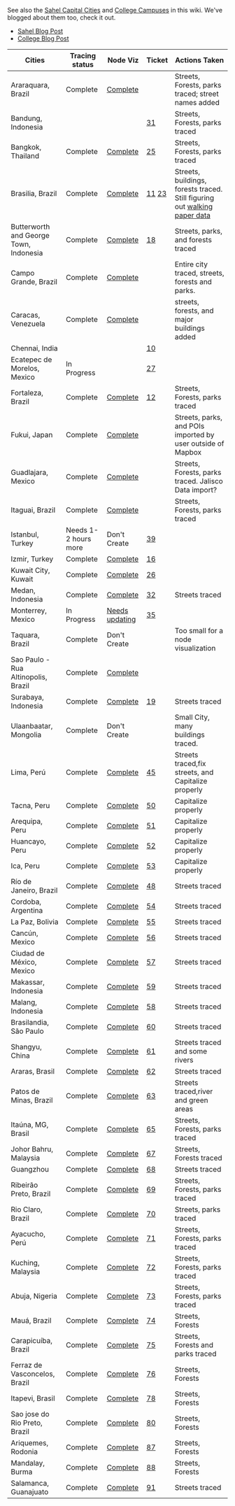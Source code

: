 See also the [Sahel Capital Cities](https://github.com/mapbox/mapping/wiki/Sahel-Priorities) and [College Campuses](https://github.com/mapbox/mapping/wiki/College-Campuses) in this wiki. We've blogged about them too, check it out.
 - [Sahel Blog Post](https://github.com/mapbox/mapping/wiki/Sahel-Priorities)
 - [College Blog Post](http://mapbox.com/blog/open-mapping-college-campuses/)

**Cities** | **Tracing status** | **Node Viz** | **Ticket** | **Actions Taken**
--- | --- | --- | --- | --- 
Araraquara, Brazil | Complete | [Complete](http://dl.dropbox.com/u/56438767/osm-tracing/visualizations/araraquara-final.png) | | Streets, Forests, parks traced; street names added |
Bandung, Indonesia | | | [31] | Streets, Forests, parks traced
Bangkok, Thailand | Complete | [Complete](http://dl.dropbox.com/u/56438767/osm-tracing/visualizations/bangkok-2-final.png) | [25] | Streets, Forests, parks traced
Brasilia, Brazil | Complete | [Complete](http://i.imgur.com/Sor7A.png) | [11] [23] | Streets, buildings, forests traced. Still figuring out [walking paper data] | 
Butterworth and George Town, Indonesia | Complete | [Complete](https://a248.e.akamai.net/camo.github.com/a7888b3adc9d94d2080d1f25e5fa3a4e3aebd2e1/687474703a2f2f692e696d6775722e636f6d2f56533774332e706e67) | [18] | Streets, parks, and forests traced
Campo Grande, Brazil | Complete | [Complete](http://dl.dropbox.com/u/56438767/osm-tracing/visualizations/campo-grande-final.png) | | Entire city traced, streets, forests and parks.
Caracas, Venezuela | Complete | [Complete](http://dl.dropbox.com/u/56438767/osm-tracing/visualizations/caracas-final.png) | | streets, forests, and major buildings added
Chennai, India | | | [10] |
Ecatepec de Morelos, Mexico | In Progress | | [27] |
Fortaleza, Brazil | Complete | [Complete](http://i.imgur.com/TZXTD.png) | [12] | Streets, Forests, parks traced
Fukui, Japan | Complete | [Complete](http://dl.dropbox.com/u/56438767/osm-tracing/visualizations/fukui.png) | | Streets, parks, and POIs imported by user outside of Mapbox
Guadlajara, Mexico | Complete | [Complete](http://dl.dropbox.com/u/56438767/osm-tracing/visualizations/guad-final.png) | | Streets, Forests, parks traced. Jalisco Data import? 
Itaguai, Brazil | Complete | [Complete](http://dl.dropbox.com/u/56438767/osm-tracing/visualizations/itaguai-final.png) | | Streets, Forests, parks traced
Istanbul, Turkey | Needs 1-2 hours more | Don't Create | [39]
Izmir, Turkey | Complete | [Complete](http://dl.dropbox.com/u/56438767/osm-tracing/visualizations/izmir-final.png) | [16]
Kuwait City, Kuwait | Complete | [Complete](http://i.imgur.com/Ng7xb.png) | [26]
Medan, Indonesia | Complete | [Complete](http://i.imgur.com/mQwEQ.png) | [32] | Streets traced
Monterrey, Mexico | In Progress | [Needs updating](http://dl.dropbox.com/u/56438767/osm-tracing/visualizations/monterrey.png) | [35]
Taquara, Brazil | Complete | Don't Create | | Too small for a node visualization 
Sao Paulo - Rua Altinopolis, Brazil | Complete | [Complete](http://dl.dropbox.com/u/56438767/osm-tracing/visualizations/sao-paulo-final.png) |
Surabaya, Indonesia | Complete | [Complete](http://i.imgur.com/dFIs6.png) | [19] | Streets traced
Ulaanbaatar, Mongolia | Complete | Don't Create |  | Small City, many buildings traced.
Lima, Perú| Complete |  [Complete](http://dl.dropbox.com/u/43116811/Lima/lima-way-user.png) |  [45] | Streets traced,fix streets, and Capitalize properly
Tacna, Peru| Complete |  [Complete](http://www.openstreetmap.org/?lat=-18.0032&lon=-70.24372&zoom=17&layers=M) |  [50] |  Capitalize properly
Arequipa, Peru| Complete |  [Complete](http://www.openstreetmap.org/?lat=-16.4159&lon=-71.50468&zoom=16&layers=M) |  [51] |  Capitalize properly
Huancayo, Peru| Complete |  [Complete](http://www.openstreetmap.org/?lat=-12.07123&lon=-75.20363&zoom=17&layers=M) |  [52] |  Capitalize properly
Ica, Peru| Complete |  [Complete](http://www.openstreetmap.org/?lat=-14.04141&lon=-75.69909&zoom=16&layers=M) |  [53] |  Capitalize properly
Río de Janeiro, Brazil| Complete |  [Complete](https://dl.dropbox.com/u/479174/hosting/rio-june.png) |  [48] | Streets traced
Cordoba, Argentina| Complete |  [Complete](http://dl.dropbox.com/u/43116811/Argentina/Cordoba_9cf5ac.png) |  [54] | Streets traced
La Paz, Bolivia| Complete |  [Complete](http://dl.dropbox.com/u/43116811/La%20Paz/LaPazBolivia.png) |  [55] | Streets traced
Cancún, Mexico| Complete |  [Complete](http://dl.dropbox.com/u/43116811/Canc%C3%BAn/CancunMexico_final.png) |  [56] | Streets traced
Ciudad de México, Mexico| Complete |  [Complete](http://dl.dropbox.com/u/43116811/Mexico/ciudaddeMexico.png) |  [57] | Streets traced
Makassar, Indonesia| Complete |  [Complete](http://dl.dropbox.com/u/43116811/Indonesia/MakassarIndonesia.png) |  [59] | Streets traced
Malang, Indonesia| Complete |  [Complete](http://dl.dropbox.com/u/43116811/Indonesia/MalangIndonesia.png) |  [58] | Streets traced
Brasilandia, São Paulo| Complete |  [Complete](http://dl.dropbox.com/u/43116811/Sao%20Paulo/BraslandiaSaoPaulo_final.png) |  [60] | Streets traced
Shangyu, China| Complete |  [Complete](http://dl.dropbox.com/u/43116811/china/ShangyuChina.png) |  [61] | Streets traced and some rivers
Araras, Brasil| Complete |  [Complete](http://dl.dropbox.com/u/43116811/Brasil/ArarasBrasil.png) |  [62] | Streets traced
Patos de Minas, Brazil| Complete |  [Complete](http://dl.dropbox.com/u/43116811/Brasil/PatosdeMinasBrasil.png) |  [63] | Streets traced,river and green areas
Itaúna, MG, Brasil| Complete |  [Complete](http://dl.dropbox.com/u/43116811/Brasil/ItaunaBrazil.png) |  [65] | Streets, Forests, parks traced
Johor Bahru, Malaysia| Complete |  [Complete](http://dl.dropbox.com/u/43116811/Malaysia/JohorBahruMalaysia.png) |  [67] | Streets, Forests traced
Guangzhou | Complete |  [Complete](http://www.openstreetmap.org/?lat=23.1146&lon=113.2916&zoom=14&layers=M) |  [68] | Streets traced
Ribeirão Preto, Brazil| Complete |  [Complete](http://dl.dropbox.com/u/43116811/Brasil/RibeiraoPretoBrazil.png) |  [69] | Streets, Forests, parks traced
Rio Claro, Brazil| Complete |  [Complete](http://dl.dropbox.com/u/43116811/Brasil/rioclarobrazil_522a8d.png) |  [70] | Streets, parks traced
Ayacucho, Perú| Complete |  [Complete](http://dl.dropbox.com/u/43116811/ayacucho/Ayacucho%20final.png) |  [71] |  Streets, Forests, parks traced
Kuching, Malaysia| Complete |  [Complete](http://dl.dropbox.com/u/43116811/Malaysia/KuchingMalaysia.png) |  [72] |  Streets, Forests, parks traced
Abuja, Nigeria| Complete |  [Complete](http://dl.dropbox.com/u/43116811/Nigeria/AbujaNigeri.png) |  [73] |  Streets, Forests, parks traced
Mauá, Brazil| Complete | [Complete](http://dl.dropbox.com/u/43116811/Brasil/mauaBrasil.png) |  [74] |  Streets, Forests
Carapicuíba, Brazil| Complete |  [Complete](http://dl.dropbox.com/u/43116811/Brasil/CarapicuibaBrazil.png) |  [75] | Streets, Forests and parks traced
Ferraz de Vasconcelos, Brazil| Complete |  [Complete](http://dl.dropbox.com/u/43116811/Brasil/FerrazdeVasconcelosBrasil.png) |  [76] |  Streets, Forests
Itapevi, Brasil| Complete |  [Complete](http://www.openstreetmap.org/?lat=-23.5447&lon=-46.9254&zoom=14&layers=M) |  [78] |  Streets, Forests
Sao jose do Rio Preto, Brazil| Complete |  [Complete](http://www.openstreetmap.org/?lat=-20.8096&lon=-49.3783&zoom=14&layers=M) |  [80] |  Streets, Forests
Ariquemes, Rodonia| Complete |  [Complete](http://www.openstreetmap.org/?lat=-9.9069&lon=-63.0334&zoom=14&layers=M) |  [87] |  Streets, Forests
Mandalay, Burma| Complete |  [Complete](https://a248.e.akamai.net/camo.github.com/07c358d1a32dbc4da21ff020776ff4148f6bf57d/687474703a2f2f692e696d6775722e636f6d2f6d6d79427a2e706e67) |  [88] |  Streets, Forests
Salamanca, Guanajuato | Complete |  [Complete](http://www.openstreetmap.org/?lat=20.5669963359833&lon=-101.185820102692&zoom=14) |  [91] |  Streets traced
[10]:https://github.com/mapbox/mapping/issues/10
[11]:https://github.com/mapbox/mapping/issues/11
[12]:https://github.com/mapbox/mapping/issues/12
[16]:https://github.com/mapbox/mapping/issues/16
[18]:https://github.com/mapbox/mapping/issues/18
[19]:https://github.com/mapbox/mapping/issues/19
[23]:https://github.com/mapbox/mapping/issues/23
[25]:https://github.com/mapbox/mapping/issues/25
[26]:https://github.com/mapbox/mapping/issues/26
[27]:https://github.com/mapbox/mapping/issues/27
[31]:https://github.com/mapbox/mapping/issues/31
[32]:https://github.com/mapbox/mapping/issues/32
[35]:https://github.com/mapbox/mapping/issues/35
[39]:https://github.com/mapbox/mapping/issues/39
[63]:https://github.com/mapbox/mapping/issues/63
[45]:https://github.com/mapbox/mapping/issues/45
[48]:https://github.com/mapbox/mapping/issues/48
[50]:https://github.com/mapbox/mapping/issues/50
[51]:https://github.com/mapbox/mapping/issues/51
[52]:https://github.com/mapbox/mapping/issues/52
[53]:https://github.com/mapbox/mapping/issues/53
[54]:https://github.com/mapbox/mapping/issues/54
[55]:https://github.com/mapbox/mapping/issues/55
[56]:https://github.com/mapbox/mapping/issues/56
[57]:https://github.com/mapbox/mapping/issues/57
[58]:https://github.com/mapbox/mapping/issues/58
[59]:https://github.com/mapbox/mapping/issues/59
[60]:https://github.com/mapbox/mapping/issues/60
[61]:https://github.com/mapbox/mapping/issues/61
[62]:https://github.com/mapbox/mapping/issues/62
[63]:https://github.com/mapbox/mapping/issues/63
[65]:https://github.com/mapbox/mapping/issues/65
[67]:https://github.com/mapbox/mapping/issues/67
[68]:https://github.com/mapbox/mapping/issues/68
[69]:https://github.com/mapbox/mapping/issues/69
[70]:https://github.com/mapbox/mapping/issues/70
[71]:https://github.com/mapbox/mapping/issues/71
[72]:https://github.com/mapbox/mapping/issues/72
[73]:https://github.com/mapbox/mapping/issues/73
[74]:https://github.com/mapbox/mapping/issues/74
[75]:https://github.com/mapbox/mapping/issues/75
[76]:https://github.com/mapbox/mapping/issues/76
[78]:https://github.com/mapbox/mapping/issues/78
[80]:https://github.com/mapbox/mapping/issues/80
[87]:https://github.com/mapbox/mapping/issues/87
[88]:https://github.com/mapbox/mapping/issues/88
[91]:https://github.com/mapbox/mapping/issues/91
[walking paper data]:https://github.com/mapbox/mapping/issues/38